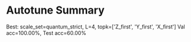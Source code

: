 # Autotune Summary

Best: scale_set=quantum_strict, L=4, topk=['Z_first', 'Y_first', 'X_first']
Val acc=100.00%, Test acc=60.00%
